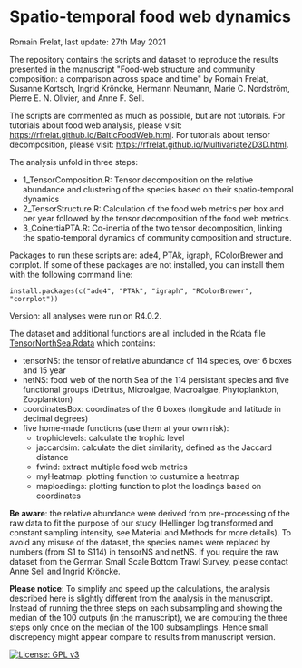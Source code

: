 # Spatio-temporal food web dynamics

Romain Frelat, last update: 27th May 2021



The repository contains the scripts and dataset to reproduce the results presented in the manuscript "Food-web structure and community composition: a comparison across space and time" by Romain Frelat, Susanne Kortsch, Ingrid Kröncke, Hermann Neumann, Marie C. Nordström, Pierre E. N. Olivier, and Anne F. Sell.



The scripts are commented as much as possible, but are not tutorials. For tutorials about food web analysis, please visit: https://rfrelat.github.io/BalticFoodWeb.html. For tutorials about tensor decomposition, please visit: https://rfrelat.github.io/Multivariate2D3D.html.



The analysis unfold in three steps:

* 1_TensorComposition.R: Tensor decomposition on the relative abundance and clustering of the species based on their spatio-temporal dynamics
* 2_TensorStructure.R: Calculation of the food web metrics per box and per year followed by the tensor decomposition of the food web metrics.
* 3_CoinertiaPTA.R: Co-inertia of the two tensor decomposition, linking the spatio-temporal dynamics of community composition and structure.



Packages to run these scripts are: ade4, PTAk, igraph, RColorBrewer and corrplot. If some of these packages are not installed, you can install them with the following command line:

```{r}
install.packages(c("ade4", "PTAk", "igraph", "RColorBrewer", "corrplot"))
```

Version: all analyses were run on R4.0.2.



The dataset and additional functions are all included in the Rdata file [TensorNorthSea.Rdata](https://github.com/rfrelat/NorthSeaFoodWeb/raw/main/TensorNorthSea.Rdata) which contains:

- tensorNS: the tensor of relative abundance of 114 species, over 6 boxes and 15 year
- netNS: food web of the north Sea of the 114 persistant species and five functional groups (Detritus,  Microalgae, Macroalgae, Phytoplankton, Zooplankton)
- coordinatesBox: coordinates of the 6 boxes (longitude and latitude in decimal degrees)
- five home-made functions (use them at your own risk):
  - trophiclevels: calculate the trophic level
  - jaccardsim: calculate the diet similarity, defined as the Jaccard distance
  - fwind: extract multiple food web metrics
  - myHeatmap: plotting function to custumize a heatmap
  - maploadings: plotting function to plot the loadings based on coordinates





**Be aware**: the relative abundance were derived from pre-processing of the raw data to fit the purpose of our study (Hellinger log transformed and constant sampling intensity, see Material and Methods for more details). To avoid any misuse of the dataset, the species names were replaced by numbers (from S1 to S114) in tensorNS and netNS. If you require the raw dataset from the German Small Scale Bottom Trawl Survey, please contact Anne Sell and Ingrid Kröncke.

**Please notice**: To simplify and speed up the calculations, the analysis described here is slightly different from the analysis in the manuscript. Instead of running the three steps on each subsampling  and showing the median of the 100 outputs (in the manuscript), we are computing the three steps only once on the median of the 100 subsamplings. Hence small discrepency might appear compare to results from manuscript version. 





[![License: GPL v3](https://img.shields.io/badge/License-GPLv3-blue.svg)](https://www.gnu.org/licenses/gpl-3.0)
